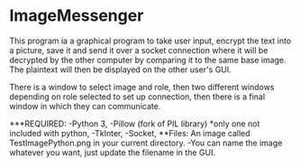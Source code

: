 # ImageMessenger

This program ia a graphical program to take user input, encrypt the text into a picture, save it and send it over
a socket connection where it will be decrypted by the other computer by comparing it to the same base image.
The plaintext will then be displayed on the other user's GUI.

There is a window to select image and role, then two different windows depending on role selected to set up connection,
then there is a final window in which they can communicate.

***REQUIRED:
    -Python 3, 
    -Pillow (fork of PIL library) *only one not included with python, 
    -TkInter, 
    -Socket, 
    **Files:
        An image called TestImagePython.png in your current directory.
        -You can name the image whatever you want, just update the filename in the GUI.
